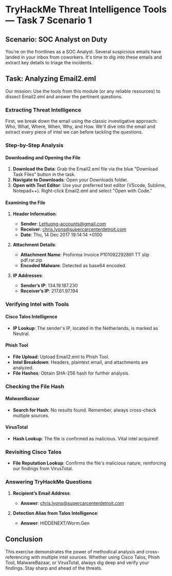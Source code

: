 # TryHackMe Threat Intelligence Tools — Task 7 Scenario 1

## Scenario: SOC Analyst on Duty

You're on the frontlines as a SOC Analyst. Several suspicious emails have landed in your inbox from coworkers. It's time to dig into these emails and extract key details to triage the incidents.

## Task: Analyzing Email2.eml

Our mission: Use the tools from this module (or any reliable resources) to dissect Email2.eml and answer the pertinent questions.

### Extracting Threat Intelligence

First, we break down the email using the classic investigative approach: Who, What, Where, When, Why, and How. We'll dive into the email and extract every piece of intel we can before tackling the questions.

### Step-by-Step Analysis

#### Downloading and Opening the File

1. **Download the Data**: Grab the Email2.eml file via the blue "Download Task Files" button in the task.
2. **Navigate to Downloads**: Open your Downloads folder.
3. **Open with Text Editor**: Use your preferred text editor (VScode, Sublime, Notepad++). Right-click Email2.eml and select "Open with Code."

#### Examining the File

1. **Header Information**:
   - **Sender**: LeHuong-accounts@gmail.com
   - **Receiver**: chris.lyons@supercarcenterdetroit.com
   - **Date**: Thu, 14 Dec 2017 19:14:14 +0100

2. **Attachment Details**:
   - **Attachment Name**: Proforma Invoice P101092292891 TT slip pdf.rar.zip
   - **Encoded Malware**: Detected as base64 encoded.

3. **IP Addresses**:
   - **Sender’s IP**: 134.19.187.230
   - **Receiver’s IP**: 217.61.97.194

### Verifying Intel with Tools

#### Cisco Talos Intelligence

- **IP Lookup**: The sender's IP, located in the Netherlands, is marked as Neutral.

#### Phish Tool

- **File Upload**: Upload Email2.eml to Phish Tool.
- **Intel Breakdown**: Headers, plaintext email, and attachments are analyzed.
- **File Hashes**: Obtain SHA-256 hash for further analysis.

### Checking the File Hash

#### MalwareBazaar

- **Search for Hash**: No results found. Remember, always cross-check multiple sources.

#### VirusTotal

- **Hash Lookup**: The file is confirmed as malicious. Vital intel acquired!

### Revisiting Cisco Talos

- **File Reputation Lookup**: Confirms the file's malicious nature, reinforcing our findings from VirusTotal.

### Answering TryHackMe Questions

1. **Recipient’s Email Address**:
   - **Answer**: chris.lyons@supercarcenterdetroit.com

2. **Detection Alias from Talos Intelligence**:
   - **Answer**: HIDDENEXT/Worm.Gen

## Conclusion

This exercise demonstrates the power of methodical analysis and cross-referencing with multiple intel sources. Whether using Cisco Talos, Phish Tool, MalwareBazaar, or VirusTotal, always dig deep and verify your findings. Stay sharp and ahead of the threats.